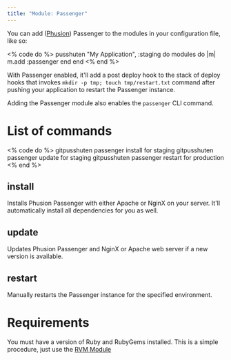 ```yaml
---
title: "Module: Passenger"
---
```


You can add ([Phusion](http://www.modrails.com/)) Passenger to the modules in your configuration file, like so:

<% code do %>
pusshuten "My Application", :staging do
  modules do |m|
    m.add :passenger
  end
end
<% end %>

With Passenger enabled, it'll add a post deploy hook to the stack of deploy hooks that invokes `mkdir -p tmp; touch tmp/restart.txt` command after pushing your application to restart the Passenger instance.

Adding the Passenger module also enables the `passenger` CLI command.

List of commands
================

<% code do %>
gitpusshuten passenger install for staging
gitpusshuten passenger update for staging
gitpusshuten passenger restart for production
<% end %>

install
-------

Installs Phusion Passenger with either Apache or NginX on your server.
It'll automatically install all dependencies for you as well.


update
-------

Updates Phusion Passenger and NginX or Apache web server if a new version is available.


restart
-------

Manually restarts the Passenger instance for the specified environment.


Requirements
============

You must have a version of Ruby and RubyGems installed. This is a simple procedure, just use the [RVM Module](/documentation/modules/rvm/)